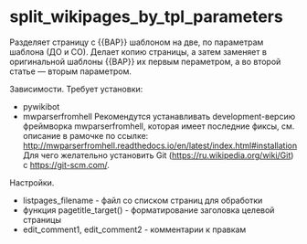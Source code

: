# split_wikipages_by_tpl_parameters

Разделяет страницу с {{ВАР}} шаблоном на две, по параметрам шаблона (ДО и СО). Делает копию страницы, а затем заменяет в оригинальной шаблоны {{ВАР}} их первым пераметром, а во второй статье — вторым параметром.

Зависимости. Требует установки:
* pywikibot
* mwparserfromhell
Рекомендутся устанавливать development-версию фреймворка mwparserfromhell, которая имеет последние фиксы, см. описание в рамочке по ссылке:
http://mwparserfromhell.readthedocs.io/en/latest/index.html#installation
Для чего желательно установить Git (https://ru.wikipedia.org/wiki/Git) c https://git-scm.com/.

Настройки.
* listpages_filename - файл со списком страниц для обработки
* функция pagetitle_target() - форматирование заголовка целевой страницы
* edit_comment1, edit_comment2 - комментарии к правкам
